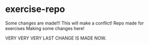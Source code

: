 # exercise-repo
Some changes are made!!!
This will make a conflict!
Repo made for exercises
Making some changes here!

VERY VERY VERY LAST CHANGE IS MADE NOW.


